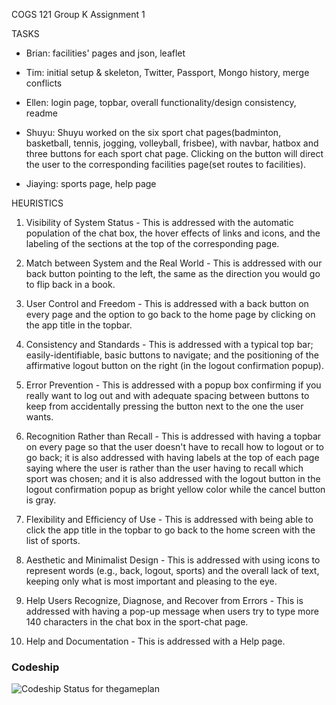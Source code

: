 COGS 121 Group K Assignment 1

TASKS

- Brian: facilities' pages and json, leaflet

- Tim: initial setup & skeleton, Twitter, Passport, Mongo history, merge conflicts

- Ellen: login page, topbar, overall functionality/design consistency, readme

- Shuyu: Shuyu worked on the six sport chat pages(badminton, basketball, tennis, jogging, volleyball, frisbee), with navbar, hatbox and three buttons for each sport chat page. Clicking on the button will direct the user to the corresponding facilities page(set routes to facilities).

- Jiaying: sports page, help page

HEURISTICS

1. Visibility of System Status - This is addressed with the automatic population of the chat box, the hover effects of links and icons, and the labeling of the sections at the top of the corresponding page.

2. Match between System and the Real World - This is addressed with our back button pointing to the left, the same as the direction you would go to flip back in a book.

3. User Control and Freedom - This is addressed with a back button on every page and the option to go back to the home page by clicking on the app title in the topbar.

4. Consistency and Standards - This is addressed with a typical top bar; easily-identifiable, basic buttons to navigate; and the positioning of the affirmative logout button on the right (in the logout confirmation popup).

5. Error Prevention - This is addressed with a popup box confirming if you really want to log out and with adequate spacing between buttons to keep from accidentally pressing the button next to the one the user wants.

6. Recognition Rather than Recall - This is addressed with having a topbar on every page so that the user doesn't have to recall how to logout or to go back; it is also addressed with having labels at the top of each page saying where the user is rather than the user having to recall which sport was chosen; and it is also addressed with the logout button in the logout confirmation popup as bright yellow color while the cancel button is gray.

7. Flexibility and Efficiency of Use - This is addressed with being able to click the app title in the topbar to go back to the home screen with the list of sports.

8. Aesthetic and Minimalist Design - This is addressed with using icons to represent words (e.g., back, logout, sports) and the overall lack of text, keeping only what is most important and pleasing to the eye.

9. Help Users Recognize, Diagnose, and Recover from Errors - This is addressed with having a pop-up message when users try to type more 140 characters in the chat box in the sport-chat page.

10. Help and Documentation - This is addressed with a Help page.


### Codeship
![Codeship Status for thegameplan](https://codeship.com/projects/6491ad30-e275-0133-a7f8-2e7ba760e325/status?branch=master)

